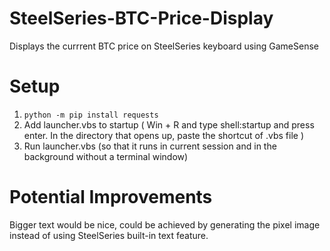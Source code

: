 # SteelSeries-BTC-Price-Display
Displays the currrent BTC price on SteelSeries keyboard using GameSense

# Setup
1. ```python -m pip install requests```
2. Add launcher.vbs to startup ( Win + R and type shell:startup and press enter. In the directory that opens up, paste the shortcut of .vbs file )
3. Run launcher.vbs (so that it runs in current session and in the background without a terminal window)

# Potential Improvements
Bigger text would be nice, could be achieved by generating the pixel image instead of using SteelSeries built-in text feature.
